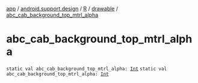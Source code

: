 [app](../../../index.md) / [android.support.design](../../index.md) / [R](../index.md) / [drawable](index.md) / [abc_cab_background_top_mtrl_alpha](.)

# abc_cab_background_top_mtrl_alpha

`static val abc_cab_background_top_mtrl_alpha: `[`Int`](https://kotlinlang.org/api/latest/jvm/stdlib/kotlin/-int/index.html)
`static val abc_cab_background_top_mtrl_alpha: `[`Int`](https://kotlinlang.org/api/latest/jvm/stdlib/kotlin/-int/index.html)